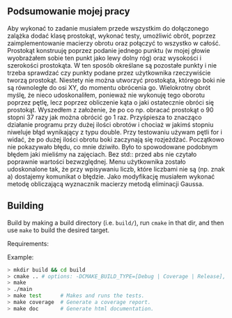 ## Podsumowanie mojej pracy
Aby wykonać to zadanie musiałem przede wszystkim do dołączonego zalążka dodać klasę prostokąt, wykonać testy, umożliwić obrót, poprzez zaimplementowanie macierzy obrotu oraz połączyć to wszystko w całość. Prostokąt konstruuję poprzez podanie jednego punktu (w mojej głowie wyobrażałem sobie ten punkt jako lewy dolny róg) oraz  wysokości i szerokości prostokąta. W ten sposób określane są pozostałe punkty i nie trzeba sprawdzać czy punkty podane przez użytkownika rzeczywiście tworzą prostokąt. Niestety nie można utworzyć prostokąta, którego boki nie są równoległe do osi XY, do momentu obrócenia go. Wielokrotny obrót myślę, że nieco udoskonaliłem, ponieważ nie wykonuję tego oborotu poprzez pętlę, lecz poprzez obliczenie kąta o jaki ostatecznie obróci się prostokąt. Wyszedłem z założenie, że po co np. obracać prostokąt o 90 stopni 37 razy jak można obrócić go 1 raz. Przyśpiesza to znacząco działanie programu przy dużej ilości obrotów i chociaż w jakimś stopniu niweluje błąd wynikający z typu double. Przy testowaniu używam pętli for i widać, że po dużej ilości obrotu boki zaczynają się rozjeżdżać. Początkowo nie pokazywało błędu, co mnie dziwiło. Było to spowodowane podobnym błędem jaki mieliśmy na zajęciach. Bez std:: przed abs nie czytało poprawnie wartości bezwzględnej. Menu użytkownika zostało udoskonalone tak, że przy wpisywaniu liczb, które liczbami nie są (np. znak a) dostajemy komunikat o błędzie. Jako modyfikację musiałem wykonać metodę obliczającą wyznacznik macierzy metodą eliminacji Gaussa. 
## Building

Build by making a build directory (i.e. `build/`), run `cmake` in that dir, and then use `make` to build the desired target.

Requirements: 

Example:

``` bash
> mkdir build && cd build
> cmake .. # options: -DCMAKE_BUILD_TYPE=[Debug | Coverage | Release], Debug is default
> make
> ./main
> make test      # Makes and runs the tests.
> make coverage  # Generate a coverage report.
> make doc       # Generate html documentation.
```


